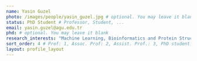 ```yaml
---
name: Yasin Guzel
photo: /images/people/yasin_guzel.jpg # optional. You may leave it blank 
status: PhD Student # Professor, Student, ... 
email: yasin.guzel@agu.edu.tr
phd: # optional. You may leave it blank
research_interests: "Machine Learning, Bioinformatics and Protein Structure Prediction"
sort_order: 4 # Prof: 1, Assoc. Prof: 2, Assist. Prof.: 3, PhD student: 4, MSc student: 5, Undergrad student: 6
layout: profile_layout
---
```



